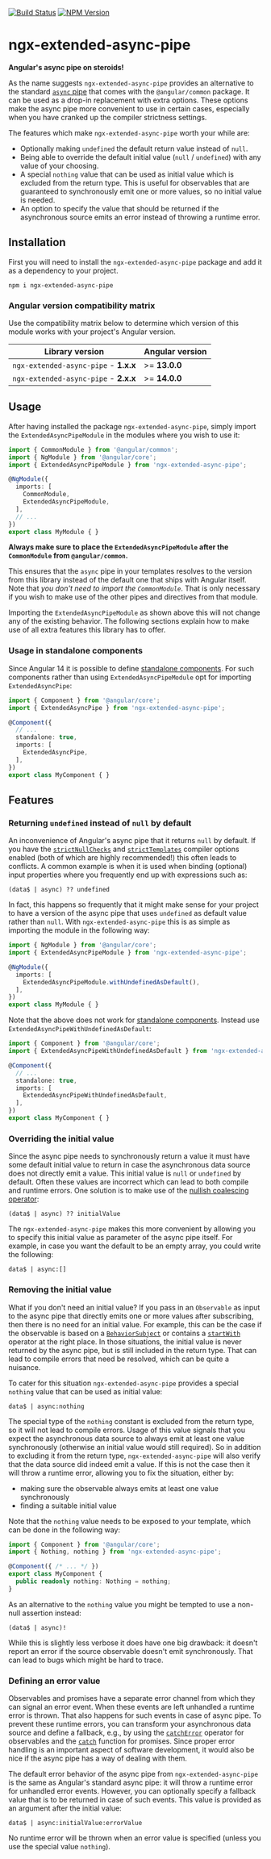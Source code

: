 [![Build Status](https://github.com/dscheerens/ngx-extended-async-pipe/actions/workflows/main.yml/badge.svg?branch=main)](https://github.com/dscheerens/ngx-extended-async-pipe/actions/workflows/main.yml) [![NPM Version](https://img.shields.io/npm/v/ngx-extended-async-pipe.svg)](https://www.npmjs.com/package/ngx-extended-async-pipe)

# ngx-extended-async-pipe

**Angular's async pipe on steroids!**

As the name suggests `ngx-extended-async-pipe` provides an alternative to the standard [`async` pipe](https://angular.io/api/common/AsyncPipe) that comes with the `@angular/common` package.
It can be used as a drop-in replacement with extra options.
These options make the async pipe more convenient to use in certain cases, especially when you have cranked up the compiler strictness settings.

The features which make `ngx-extended-async-pipe` worth your while are:

* Optionally making `undefined` the default return value instead of `null`.
* Being able to override the default initial value (`null` / `undefined`) with any value of your choosing.
* A special `nothing` value that can be used as initial value which is excluded from the return type. This is useful for observables that are guaranteed to synchronously emit one or more values, so no initial value is needed.
* An option to specify the value that should be returned if the asynchronous source emits an error instead of throwing a runtime error.

## Installation

First you will need to install the `ngx-extended-async-pipe` package and add it as a dependency to your project.

```shell
npm i ngx-extended-async-pipe
```

### Angular version compatibility matrix

Use the compatibility matrix below to determine which version of this module works with your project's Angular version.

| Library version                       | Angular version |
| ------------------------------------- | --------------- |
| `ngx-extended-async-pipe` - **1.x.x** | >= **13.0.0**   |
| `ngx-extended-async-pipe` - **2.x.x** | >= **14.0.0**   |

## Usage

After having installed the package `ngx-extended-async-pipe`, simply import the `ExtendedAsyncPipeModule` in the modules where you wish to use it:

```typescript
import { CommonModule } from '@angular/common';
import { NgModule } from '@angular/core';
import { ExtendedAsyncPipeModule } from 'ngx-extended-async-pipe';

@NgModule({
  imports: [
    CommonModule,
    ExtendedAsyncPipeModule,
  ],
  // ...
})
export class MyModule { }
```

**Always make sure to place the `ExtendedAsyncPipeModule` after the `CommonModule` from `@angular/common`.**

This ensures that the `async` pipe in your templates resolves to the version from this library instead of the default one that ships with Angular itself.
Note that _you don't need to import the `CommonModule`_.
That is only necessary if you wish to make use of the other pipes and directives from that module.

Importing the `ExtendedAsyncPipeModule` as shown above this will not change any of the existing behavior.
The following sections explain how to make use of all extra features this library has to offer.

### Usage in standalone components

Since Angular 14 it is possible to define [standalone components](https://angular.io/guide/standalone-components).
For such components rather than using `ExtendedAsyncPipeModule` opt for importing `ExtendedAsyncPipe`:

```typescript
import { Component } from '@angular/core';
import { ExtendedAsyncPipe } from 'ngx-extended-async-pipe';

@Component({
  // ...
  standalone: true,
  imports: [
    ExtendedAsyncPipe,
  ],
})
export class MyComponent { }
```

## Features

### Returning `undefined` instead of `null` by default

An inconvenience of Angular's async pipe that it returns `null` by default.
If you have the [`strictNullChecks`](https://www.typescriptlang.org/tsconfig#strictNullChecks) and [`strictTemplates`](https://angular.io/guide/template-typecheck) compiler options enabled (both of which are highly recommended!) this often leads to conflicts.
A common example is when it is used when binding (optional) input properties where you frequently end up with expressions such as:

```
(data$ | async) ?? undefined
```

In fact, this happens so frequently that it might make sense for your project to have a version of the async pipe that uses `undefined` as default value rather than `null`.
With `ngx-extended-async-pipe` this is as simple as importing the module in the following way:

```typescript
import { NgModule } from '@angular/core';
import { ExtendedAsyncPipeModule } from 'ngx-extended-async-pipe';

@NgModule({
  imports: [
    ExtendedAsyncPipeModule.withUndefinedAsDefault(),
  ],
})
export class MyModule { }
```

Note that the above does not work for [standalone components](https://angular.io/guide/standalone-components).
Instead use `ExtendedAsyncPipeWithUndefinedAsDefault`:

```typescript
import { Component } from '@angular/core';
import { ExtendedAsyncPipeWithUndefinedAsDefault } from 'ngx-extended-async-pipe';

@Component({
  // ...
  standalone: true,
  imports: [
    ExtendedAsyncPipeWithUndefinedAsDefault,
  ],
})
export class MyComponent { }
```

### Overriding the initial value

Since the async pipe needs to synchronously return a value it must have some default initial value to return in case the asynchronous data source does not directly emit a value.
This initial value is `null` or `undefined` by default.
Often these values are incorrect which can lead to both compile and runtime errors.
One solution is to make use of the [nullish coalescing operator](https://developer.mozilla.org/en-US/docs/Web/JavaScript/Reference/Operators/Nullish_coalescing_operator):

```
(data$ | async) ?? initialValue
```

The `ngx-extended-async-pipe` makes this more convenient by allowing you to specify this initial value as parameter of the async pipe itself.
For example, in case you want the default to be an empty array, you could write the following:

```
data$ | async:[]
```

### Removing the initial value

What if you don't need an initial value?
If you pass in an `Observable` as input to the async pipe that directly emits one or more values after subscribing, then there is no need for an initial value.
For example, this can be the case if the observable is based on a [`BehaviorSubject`](https://rxjs.dev/api/index/class/BehaviorSubject) or contains a [`startWith`](https://rxjs.dev/api/operators/startWith) operator at the right place.
In those situations, the initial value is never returned by the async pipe, but is still included in the return type.
That can lead to compile errors that need be resolved, which can be quite a nuisance.

To cater for this situation `ngx-extended-async-pipe` provides a special `nothing` value that can be used as initial value:

```
data$ | async:nothing
```

The special type of the `nothing` constant is excluded from the return type, so it will not lead to compile errors.
Usage of this value signals that you expect the asynchronous data source to always emit at least one value synchronously (otherwise an initial value would still required).
So in addition to excluding it from the return type, `ngx-extended-async-pipe` will also verify that the data source did indeed emit a value.
If this is not the case then it will throw a runtime error, allowing you to fix the situation, either by:
 * making sure the observable always emits at least one value synchronously
 * finding a suitable initial value

Note that the `nothing` value needs to be exposed to your template, which can be done in the following way:

```typescript
import { Component } from '@angular/core';
import { Nothing, nothing } from 'ngx-extended-async-pipe';

@Component({ /* ... */ })
export class MyComponent {
  public readonly nothing: Nothing = nothing;
}
```

As an alternative to the `nothing` value you might be tempted to use a non-null assertion instead:

```
(data$ | async)!
```

While this is slightly less verbose it does have one big drawback: it doesn't report an error if the source observable doesn't emit synchronously.
That can lead to bugs which might be hard to trace.

### Defining an error value

Observables and promises have a separate error channel from which they can signal an error event.
When these events are left unhandled a runtime error is thrown.
That also happens for such events in case of async pipe.
To prevent these runtime errors, you can transform your asynchronous data source and define a fallback, e.g., by using the [`catchError`](https://rxjs.dev/api/operators/catchError) operator for observables and the [`catch`](https://developer.mozilla.org/en-US/docs/Web/JavaScript/Reference/Global_Objects/Promise/catch) function for promises.
Since proper error handling is an important aspect of software development, it would also be nice if the async pipe has a way of dealing with them.

The default error behavior of the async pipe from `ngx-extended-async-pipe` is the same as Angular's standard async pipe: it will throw a runtime error for unhandled error events.
However, you can optionally specify a fallback value that is to be returned in case of such events.
This value is provided as an argument after the initial value:

```
data$ | async:initialValue:errorValue
```

No runtime error will be thrown when an error value is specified (unless you use the special value `nothing`).
